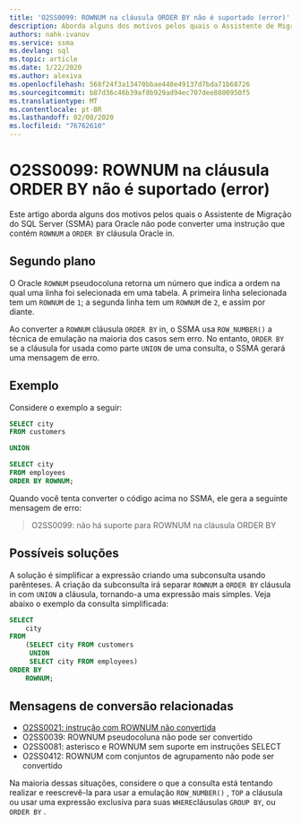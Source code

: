 ```yaml
---
title: 'O2SS0099: ROWNUM na cláusula ORDER BY não é suportado (error)'
description: Aborda alguns dos motivos pelos quais o Assistente de Migração do SQL Server (SSMA) para Oracle não pode converter uma instrução que contém o Oracle ROWNUM na cláusula ORDER BY.
authors: nahk-ivanov
ms.service: ssma
ms.devlang: sql
ms.topic: article
ms.date: 1/22/2020
ms.author: alexiva
ms.openlocfilehash: 568f24f3a13470bbae448e49137d7bda71b68726
ms.sourcegitcommit: b87d36c46b39af8b929ad94ec707dee8800950f5
ms.translationtype: MT
ms.contentlocale: pt-BR
ms.lasthandoff: 02/08/2020
ms.locfileid: "76762610"
---
```

# <a name="o2ss0099-rownum-in-order-by-clause-is-not-supported-error"></a>O2SS0099: ROWNUM na cláusula ORDER BY não é suportado (error)

Este artigo aborda alguns dos motivos pelos quais o Assistente de Migração do SQL Server (SSMA) para Oracle não pode converter uma instrução que contém `ROWNUM` a `ORDER BY` cláusula Oracle in.

## <a name="background"></a>Segundo plano

O Oracle `ROWNUM` pseudocoluna retorna um número que indica a ordem na qual uma linha foi selecionada em uma tabela. A primeira linha selecionada tem um `ROWNUM` de `1`; a segunda linha tem um `ROWNUM` de `2`, e assim por diante.

Ao converter a `ROWNUM` cláusula `ORDER BY` in, o SSMA usa `ROW_NUMBER()` a técnica de emulação na maioria dos casos sem erro. No entanto, `ORDER BY` se a cláusula for usada como parte `UNION` de uma consulta, o SSMA gerará uma mensagem de erro.

## <a name="example"></a>Exemplo

Considere o exemplo a seguir:

```sql
SELECT city
FROM customers

UNION

SELECT city
FROM employees
ORDER BY ROWNUM;
```

Quando você tenta converter o código acima no SSMA, ele gera a seguinte mensagem de erro:

> O2SS0099: não há suporte para ROWNUM na cláusula ORDER BY

## <a name="possible-remedies"></a>Possíveis soluções

A solução é simplificar a expressão criando uma subconsulta usando parênteses. A criação da subconsulta irá separar `ROWNUM` a `ORDER BY` cláusula in com `UNION` a cláusula, tornando-a uma expressão mais simples. Veja abaixo o exemplo da consulta simplificada:

```sql
SELECT
    city
FROM
    (SELECT city FROM customers
     UNION
     SELECT city FROM employees)
ORDER BY
    ROWNUM;
```

## <a name="related-conversion-messages"></a>Mensagens de conversão relacionadas

* [O2SS0021: instrução com ROWNUM não convertida](o2ss0021.md)
* O2SS0039: ROWNUM pseudocoluna não pode ser convertido
* O2SS0081: asterisco e ROWNUM sem suporte em instruções SELECT
* O2SS0412: ROWNUM com conjuntos de agrupamento não pode ser convertido

Na maioria dessas situações, considere o que a consulta está tentando realizar e reescrevê-la para usar a emulação `ROW_NUMBER()` , `TOP` a cláusula ou usar uma expressão exclusiva para suas `WHERE`cláusulas `GROUP BY`, ou `ORDER BY` .
